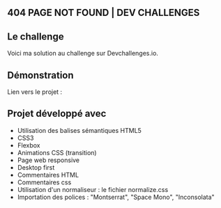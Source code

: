 ## 404 PAGE NOT FOUND | DEV CHALLENGES

## Le challenge

Voici ma solution au challenge sur Devchallenges.io.

## Démonstration

Lien vers le projet :

## Projet développé avec

- Utilisation des balises sémantiques HTML5
- CSS3
- Flexbox
- Animations CSS (transition)
- Page web responsive
- Desktop first
- Commentaires HTML
- Commentaires css
- Utilisation d'un normaliseur : le fichier normalize.css
- Importation des polices : "Montserrat", "Space Mono", "Inconsolata"
